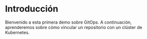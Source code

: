 # Introducción

Bienvenido a esta primera demo sobre GitOps. A continuación, aprenderemos sobre cómo vincular un repositorio con un clúster de Kubernetes.